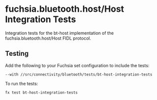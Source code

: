 # fuchsia.bluetooth.host/Host Integration Tests

Integration tests for the bt-host implementation of the fuchsia.bluetooth.host/Host FIDL protocol.

## Testing

Add the following to your Fuchsia set configuration to include the tests:

`--with //src/connectivity/bluetooth/tests/bt-host-integration-tests`

To run the tests:

```
fx test bt-host-integration-tests
```
